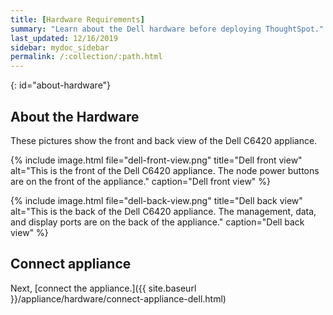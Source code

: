 ```yaml
---
title: [Hardware Requirements]
summary: "Learn about the Dell hardware before deploying ThoughtSpot."
last_updated: 12/16/2019
sidebar: mydoc_sidebar
permalink: /:collection/:path.html
---
```

{: id="about-hardware"}
## About the Hardware
These pictures show the front and back view of the Dell C6420 appliance.

{% include image.html file="dell-front-view.png" title="Dell front view" alt="This is the front of the Dell C6420 appliance. The node power buttons are on the front of the appliance." caption="Dell front view" %}

{% include image.html file="dell-back-view.png" title="Dell back view" alt="This is the back of the Dell C6420 appliance. The management, data, and display ports are on the back of the appliance." caption="Dell back view" %}

## Connect appliance
Next, [connect the appliance.]({{ site.baseurl }}/appliance/hardware/connect-appliance-dell.html)
